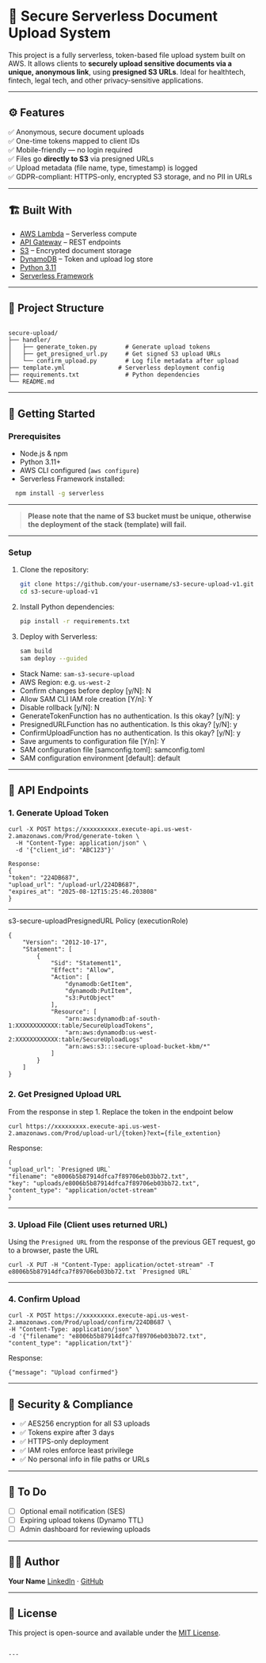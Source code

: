 
# 🔐 Secure Serverless Document Upload System

This project is a fully serverless, token-based file upload system built on AWS. It allows clients to **securely upload sensitive documents via a unique, anonymous link**, using **presigned S3 URLs**. Ideal for healthtech, fintech, legal tech, and other privacy-sensitive applications.

---

## ⚙️ Features

✅ Anonymous, secure document uploads  
✅ One-time tokens mapped to client IDs  
✅ Mobile-friendly — no login required  
✅ Files go **directly to S3** via presigned URLs  
✅ Upload metadata (file name, type, timestamp) is logged  
✅ GDPR-compliant: HTTPS-only, encrypted S3 storage, and no PII in URLs

---

## 🏗️ Built With

- [AWS Lambda](https://aws.amazon.com/lambda/) – Serverless compute
- [API Gateway](https://aws.amazon.com/api-gateway/) – REST endpoints
- [S3](https://aws.amazon.com/s3/) – Encrypted document storage
- [DynamoDB](https://aws.amazon.com/dynamodb/) – Token and upload log store
- [Python 3.11](https://www.python.org/)
- [Serverless Framework](https://www.serverless.com/)

---

## 📁 Project Structure

```

secure-upload/
├── handler/
│   ├── generate_token.py        # Generate upload tokens
│   ├── get_presigned_url.py     # Get signed S3 upload URLs
│   └── confirm_upload.py        # Log file metadata after upload
├── template.yml               # Serverless deployment config
├── requirements.txt             # Python dependencies
└── README.md

````

---

## 🚀 Getting Started

### Prerequisites

- Node.js & npm
- Python 3.11+
- AWS CLI configured (`aws configure`)
- Serverless Framework installed:
```bash
  npm install -g serverless
```

---
> __Please note that the name of S3 bucket must be unique, otherwise the deployment of the stack (template) will fail.__
---
### Setup

1. Clone the repository:

   ```bash
   git clone https://github.com/your-username/s3-secure-upload-v1.git
   cd s3-secure-upload-v1
   ```

2. Install Python dependencies:

   ```bash
   pip install -r requirements.txt
   ```

3. Deploy with Serverless:

   ```bash
   sam build
   sam deploy --guided
   ```
* Stack Name: `sam-s3-secure-upload`
* AWS Region: e.g. `us-west-2`
* Confirm changes before deploy [y/N]: N
* Allow SAM CLI IAM role creation [Y/n]: Y
* Disable rollback [y/N]: N
* GenerateTokenFunction has no authentication. Is this okay? [y/N]: y
* PresignedURLFunction has no authentication. Is this okay? [y/N]: y
* ConfirmUploadFunction has no authentication. Is this okay? [y/N]: y
* Save arguments to configuration file [Y/n]: Y
* SAM configuration file [samconfig.toml]: samconfig.toml
* SAM configuration environment [default]: default
  
---

## 🧪 API Endpoints

### 1. Generate Upload Token

```
curl -X POST https://xxxxxxxxxx.execute-api.us-west-2.amazonaws.com/Prod/generate-token \
  -H "Content-Type: application/json" \
  -d '{"client_id": "ABC123"}'
```

```
Response:
{
"token": "224DB687",
"upload_url": "/upload-url/224DB687",
"expires_at": "2025-08-12T15:25:46.203808"
}
```
---

s3-secure-uploadPresignedURL Policy (executionRole)
```
{
    "Version": "2012-10-17",
    "Statement": [
        {
            "Sid": "Statement1",
            "Effect": "Allow",
            "Action": [
                "dynamodb:GetItem",
                "dynamodb:PutItem",
                "s3:PutObject"
            ],
            "Resource": [
                "arn:aws:dynamodb:af-south-1:XXXXXXXXXXXX:table/SecureUploadTokens",
                "arn:aws:dynamodb:us-west-2:XXXXXXXXXXXX:table/SecureUploadLogs"
                "arn:aws:s3:::secure-upload-bucket-kbm/*"
            ]
        }
    ]
}
```

### 2. Get Presigned Upload URL
From the response in step 1. Replace the token in the endpoint below
```
curl https://xxxxxxxxx.execute-api.us-west-2.amazonaws.com/Prod/upload-url/{token}?ext={file_extention}
```
Response:

```
(
"upload_url": `Presigned URL`
"filename": "e8006b5b87914dfca7f89706eb03bb72.txt", 
"key": "uploads/e8006b5b87914dfca7f89706eb03bb72.txt", 
"content_type": "application/octet-stream"
}
```
---

### 3. Upload File (Client uses returned URL)
Using the `Presigned URL` from the response of the previous GET request, go to a browser, paste the URL 
```
curl -X PUT -H "Content-Type: application/octet-stream" -T e8006b5b87914dfca7f89706eb03bb72.txt `Presigned URL`

```

---

### 4. Confirm Upload

```
curl -X POST https://xxxxxxxxx.execute-api.us-west-2.amazonaws.com/Prod/upload/confirm/224DB687 \
-H "Content-Type: application/json" \
-d '{"filename": "e8006b5b87914dfca7f89706eb03bb72.txt", "content_type": "application/txt"}'
```
Response:

`{"message": "Upload confirmed"}`

---

## 🔐 Security & Compliance

* ✅ AES256 encryption for all S3 uploads
* ✅ Tokens expire after 3 days
* ✅ HTTPS-only deployment
* ✅ IAM roles enforce least privilege
* ✅ No personal info in file paths or URLs

---

## 📌 To Do

* [ ] Optional email notification (SES)
* [ ] Expiring upload tokens (Dynamo TTL)
* [ ] Admin dashboard for reviewing uploads

---

## 🧑‍💻 Author

**Your Name**
[LinkedIn](https://www.linkedin.com/in/yourprofile) · [GitHub](https://github.com/your-username)

---

## 📝 License

This project is open-source and available under the [MIT License](LICENSE).

```

---

